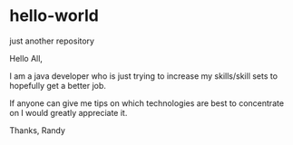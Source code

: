 # hello-world
just another repository

Hello All,

I am a java developer who is just trying to increase my skills/skill sets to hopefully get a better job.

If anyone can give me tips on which technologies are best to concentrate on I would greatly appreciate it.

Thanks, Randy
